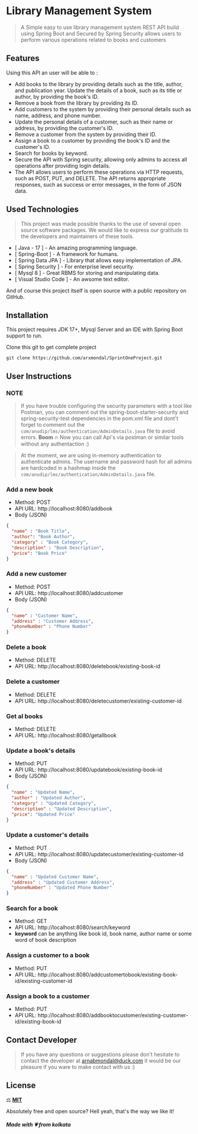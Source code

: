 # Library Management System

>  A Simple easy to use library management system REST API build using Spring Boot and Secured by Spring Security allows users to perform various operations related to books and customers

## Features
Using this API an user will be able to :

- Add books to the library by providing details such as the title, author, and publication year.
Update the details of a book, such as its title or author, by providing the book's ID.
- Remove a book from the library by providing its ID.
- Add customers to the system by providing their personal details such as name, address, and phone number.
- Update the personal details of a customer, such as their name or address, by providing the customer's ID.
- Remove a customer from the system by providing their ID.
- Assign a book to a customer by providing the book's ID and the customer's ID.
- Search for books by keyword.
- Secure the API with Spring security, allowing only admins to access all operations after providing login details.
- The API allows users to perform these operations via HTTP requests, such as POST, PUT, and DELETE. The API returns appropriate responses, such as success or error messages, in the form of JSON data.

## Used Technologies
> This project was made possible thanks to the use of several open source software packages. We would like to express our gratitude to the developers and maintainers of these tools.

- [ Java - 17 ] - An amazing programming language.
- [ Spring-Boot ] - A framework for humans.
- [ Spring Data JPA ] - Library that allows easy implementation of JPA.
- [ Spring Security ] - For enterprise level security.
- [ Mysql 8 ] - Great RBMS for storing and manipulating data.
- [ Visual Studio Code ] - An awsome text editor.

And of course this project itself is open source with a public repository on GitHub.

## Installation
This project requires JDK 17+, Mysql Server and an IDE with Spring Boot support to run.

Clone this git to get complete project
```
git clone https://github.com/arxmondal/SprintOneProject.git
```

## User Instructions

### NOTE
> If you have trouble configuring the security parameters with a tool like Postman, you can comment out the spring-boot-starter-security and spring-security-test dependencies in the pom.xml file and dont't forget to comment out the ```com/anudip/lms/authentication/AdminDetails.java``` file to avoid errors.
> **Boom** 🔥 Now you can call Api's via postman or similar tools without any authentaction :)

> At the moment, we are using in-memory authentication to authenticate admins. The username and password hash for all admins are hardcoded in a hashmap inside the ```com/anudip/lms/authentication/AdminDetails.java``` file.


### Add a new book
- Method: POST
- API URL: http://localhost:8080/addbook
- Body (JSON)
```json
{
  "name" : "Book Title",
  "author": "Book Author",
  "category" : "Book Category",
  "description" : "Book Description",
  "price": "Book Price"
}
```
### Add a new customer
- Method: POST
- API URL: http://localhost:8080/addcustomer
- Body (JSON)
```json
{
  "name" : "Customer Name",
  "address" : "Customer Address",
  "phoneNumber" : "Phone Number"
}
```

### Delete a book
- Method: DELETE
- API URL: http://localhost:8080/deletebook/existing-book-id

### Delete a customer
- Method: DELETE
- API URL: http://localhost:8080/deletecustomer/existing-customer-id

### Get al books
- Method: DELETE
- API URL: http://localhost:8080/getallbook

### Update a book's details
- Method: PUT
- API URL: http://localhost:8080/updatebook/existing-book-id
- Body (JSON)
```json
{
  "name" : "Updated Name",
  "author" : "Updated Author",
  "category" : "Updated Category",
  "description" : "Updated Description",
  "price": "Updated Price"
}
```

### Update a customer's details
- Method: PUT
- API URL: http://localhost:8080/updatecustomer/existing-customer-id
- Body (JSON)
```json
{
  "name" : "Updated Customer Name",
  "address" : "Updated Customer Address",
  "phoneNumber" : "Updated Phone Number"
}
```

### Search for a book
- Method: GET
- API URL: http://localhost:8080/search/keyword
- **keyword** can be anything like book id, book name, author name or some word of book description

### Assign a customer to a book
- Method: PUT
- API URL: http://localhost:8080/addcustomertobook/existing-book-id/existing-customer-id

### Assign a book to a customer
- Method: PUT
- API URL: http://localhost:8080/addbooktocustomer/existing-customer-id/existing-book-id


## Contact Developer
> If you have any questions or suggestions please don't hesitate to contact the developer at arnabmondal@duck.com it would be our pleasure if you ware to make contact with us :)

## License
⚖ [**MIT**](https://opensource.org/licenses/MIT)

Absolutely free and open source? Hell yeah, that's the way we like it!

##### Made with 💗 from kolkata
